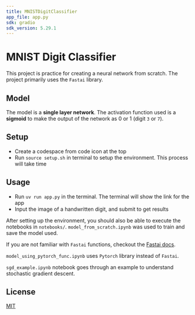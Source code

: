 ```yaml
---
title: MNISTDigitClassifier
app_file: app.py
sdk: gradio
sdk_version: 5.29.1
---
```

# MNIST Digit Classifier
This project is practice for creating a neural network from scratch. The project primarily uses the `Fastai` library. 

## Model
The model is a **single layer network**. The activation function used is a **sigmoid** to make the output of the network as 0 or 1 (digit `3` or `7`).

## Setup
- Create a codespace from code icon at the top
- Run `source setup.sh` in terminal to setup the environment. This process will take time

## Usage
- Run `uv run app.py` in the terminal. The terminal will show the link for the app
- Input the image of a handwritten digit, and submit to get results

After setting up the environment, you should also be able to execute the notebooks in `notebooks/`. `model_from_scratch.ipynb` was used to train and save the model used. 

If you are not familiar with `Fastai` functions, checkout the [Fastai docs](https://docs.fast.ai/). 

`model_using_pytorch_func.ipynb` uses `Pytorch` library instead of `Fastai`.

`sgd_example.ipynb` notebook goes through an example to understand stochastic gradient descent.

## License
[MIT](https://choosealicense.com/licenses/mit/)
